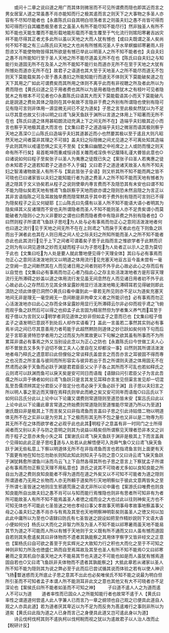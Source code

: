 <!-- { "loadSidebar": true } -->
　　或问十二章之说曰道之用广而其体则微宻而不可见所谓费而隠也即其近而言之男女居室人道之常虽愚不肖亦能知而行之极其逺而言之则天下之大事物之多圣人亦容有不尽知尽能者也【永嘉陈氏曰自其明白坦荡者言之则虽夫妇之愚不肖皆可得而知可得而行自其纎悉极至者言之虽圣人有所不能尽知不能尽行】然非独圣人有所不知不能也天能生覆而不能形载地能形载而不能生覆至于气化流行则隂阳寒暑吉凶灾祥不能尽得其正者尤多此所以虽以天地之大而人犹有憾也【或曰夫既谓之圣人矣尚何不知不能之有三山陈氏曰天地之大也尚有所憾焉况圣人乎水旱螟蝗祁寒暑雨人将怨咨又不能使物物皆得其所欲是有憾已举此以明圣人之所不知不能者也】夫自夫妇之愚不肖所能知行至于圣人天地之所不能尽道盖无所不在也【陈氏曰自夫妇之与知能行处道固无所不在及圣人之所不能知不能行处而道亦无所不在至于天地之大犹有所憾处而道亦无所不在】故君子之语道也其大至于天地圣人之所不能尽而道无不包则天下莫能载矣其小至于愚夫愚妇之所能知能行而道无不体则天下莫能破矣道之在天下其用之广如此可谓费矣而其所用之体则不离乎此而有非视聴之所及者此所以为费而隠也【黄氏曰道之见于用者费也其所以为是用者隐也费犹木之有枝叶可见者隐犹木之有根本不可见者也○永嘉陈氏曰语其大而天下莫能载语其小而天下莫能破凡此是説道之费处其体之隐则在其中矣故不言隐非于费之外别有所谓隐也使别有隐可见有隐可言则非体用一源显微无间已不足为道矣】子思之言至此极矣然犹以为不足以尽其意也故又引诗以明之曰鸢飞戾天鱼跃于渊所以言道之体用上下昭著而无所不在也【陈氏曰道之体用甚昭朗流动充满上下之间无所不在】造端乎夫妇极其近小而言也察乎天地极其逺大而言也【文集曰君子之道造端乎夫妇之微宻而语其极则察乎天地之髙深○三山陈氏曰造端乎夫妇其道甚近而小也然要其极以至于逺且大则凡昭然天地之间者莫非其理之不可揜】盖夫妇之际隠微之间尤见道之不可离处知其造端乎此则其所以戒谨恐惧之实无不至矣【文集曰幽闇之中衽席之上人或防而慢之则天命有所不行矣】易首乾坤而重咸恒诗首关雎而戒淫佚书记厘降礼谨大昬皆此意也○曰诸说如何曰程子至矣张子以圣人为夷惠之徒既已失之【案张子曰圣人若夷惠之徒亦未知君子之道若知君子之道亦不入于偏】又曰君子之道逹诸天故圣人有所不知夫妇之智淆诸物故圣人有所不与【案此皆张子全语】则又析其所不知不能而两之皆不可晓也已曰诸家皆以夫妇之能知能行者为道之费圣人之所不知不能而天地有憾者为道之隠其于文义协矣若从程子之说则使章内専言费而不及隠恐其有未安也曰谓不知不能为隠似矣若天地有憾鸢飞鱼跃察乎天地而欲亦谓之隠则恐未然且隠之为言正以其非言语指陈之可及耳故独举费而隠常黙具乎其中若于费外别有隠而可言则已不得为隠矣程子之云又何疑耶【三山陈氏曰先儒有以圣人所不知不能语大语小者明其为隐矣绎其义反诸理而不安也夫所谓隐者而圣人不知不能则圣人亦不足贵矣谓小而莫能破者为隐则小之为义非要妙之谓也曰费而隐者费中有隐非费之外别有隐者也】○曰然则程子所谓鸢飞鱼跃子思吃为人处与必有事焉而勿正心之意同活泼泼地者何也曰道之流行见于天地之间无所不在在上则鸢之飞而戾于天者此也在下则鱼之跃而出于渊者此也其在人则日用之间人伦之际夫妇之所知所能而圣人之所不知不能者亦此也此其流行见于上下之间者可谓着矣子思于此指而言之惟欲学者于此黙而识之则为有以洞见道体之妙而无疑而程子以为子思吃为人处者正以示人之意为莫切于此也【文集曰吃为人处是要人就此瞥地便见得个天理全体】其曰与必有事焉而勿正心之意同活泼泼地则又以明道之体用流行见充塞天地亘古亘今虽未尝有一毫之空阙一息之间断然其在人而见诸日用之间者则初不外乎此心故必此心之存而后有以自觉也【文集曰必有事焉而勿正心者乃指此心之存主处活泼泼地者方是形容天理流行无所滞碍之妙盖以道之体用流行发见虽无间息然在人而见诸日用者初不外乎此心故必此心之存然后方见其全体呈露妙用显行活泼泼地略无滞碍耳若见得破则即此湏防之顷此体便已洞然○黄氏曰看中庸到此一章若无所见则亦不足以为道矣充塞天地间无非是理无一毫空阙无一息间断是非拘牵文义者之所能识也】必有事焉而勿正心活泼泼地亦曰此心之存而全体呈露妙用显行无所滞碍云尔非必仰而视乎鸢之飞俯而观乎鱼之跃然后可以得之也抑孟子此言固为精宻然但为学者集义养气而耳至于程子借以为言则又以明学者洞见道体之妙非但如孟子之意而已也【文集曰程子借孟子之语发明已意説不到处后人却作实语看了】盖此一言虽若二事然其实则必有事焉半词之间已尽其意善用力者苟能于此超然黙防则道体之妙已跃如矣何待下句而后足于言耶圣贤特恐学者用力之过而反为所累故更以下句解之欲其虽有所事而不为所累耳非谓必有事焉之外又当别设此念以为正心之防也【永嘉陈氏曰今世做工夫人心却不曽放去又多失于迫切不做工夫人心里自在又却都没一事】曰然则其所谓活泼泼地者毋乃释氏之遗意耶曰此但俚俗之常谈释氏盖尝言之而吾亦言之耳彼固不得而専之也况吾之所言虽与彼同而所形容实与彼异若出于吾之所谓则夫道之体用固无不在然鸢而必戾于天鱼而必跃于渊是君君臣臣父父子子各止其所而不可乱也若如释氏之云则鸢可以跃渊而鱼可以戾天矣是安可同日而语哉【语録曰问引君臣父子为言此吾儒之所以异于佛者如何曰鸢飞鱼跃只是言其发见耳释亦言发见但渠言发见却一切混乱至吾儒须辨其定分君臣父子皆定分也鸢必戾于天鱼必跃于渊】且子思以夫妇言之所以明人事之至近而天理在焉释氏则举此而絶之矣又安可同年而语哉○曰吕氏以下如何曰吕氏分此以上论中以下论庸又谓费则常道隠则至道恐皆未安【案吕氏曰此以上论中此以下论庸此章言常道之终始费则常道隐则至道惟能尽常道乃所以为至道】谢氏既曰非是极其上下而言矣又曰非指鸢鱼而言盖曰子思之引此诗姑借二物以明道体无所不在之实非以是为穷其上下之极而形其无所不包之量也又非以是二物専为形其无所不在之体而欲学者之必观乎此也此其明程子之意盖有非一时同门之士所得闻者而又别以夫子与防之意明之则其为说益以精矣但所谓察见天理者恐非本文之训而于程子之意亦未免小失之耳【案谢氏曰鸢飞戾天鱼跃于渊非是极其上下而言盖眞个见得如此此正是子思吃道与人处若从此解悟便可入尧舜气象○又曰鸢飞戾天鱼跃于渊无些私意丄下察以明道体无所不在非指鸢鱼而言也若指鸢鱼言则上面更有天下面更有地在知勿忘勿助长则知此知此则知夫子与防之意○又曰诗云鸢飞戾天鱼跃于渊犹韩愈所谓鱼川泳而鸟云飞上下自然各得其所也子思之意言上下察犹孟子所谓必有事焉而勿正察见天理不用私意也】游氏之说其不可晓者尤多如以良知良能之所自出为道之费则良知良能者不得为道而在道之外矣又以不可知不可能者为道之隠则所谓道者乃无用之长物而人亦无所頼于道矣所引天地明察似于彼此文意两皆失之至于所谓七圣皆迷之地则庄生邪遁荒唐之语尤非所以论中庸也【案游氏曰唯费也则良知良能所自出故夫妇之愚不肖可以与知而能行焉惟隐也则非有思者所可知非有为者所可能故圣人有所不知不能焉盖圣人者徳之成而业之大也过此以往则神矣无方也不可知无体也不可能此七圣皆迷之地也孝经曰事父孝故事天明事母孝故事地察盖事父母之心虽夫妇之愚不肖亦与有焉及其至也天地明察神明彰矣则虽圣人之徳又何以加此此中庸所以为至也○语録曰防氏有七圣皆迷之説设如把至作精妙説则下文语大语小便如何分】杨氏以大而化之非智力所及为圣人不知不能以祁寒暑雨虽天地不能易其节为道之不可能而人所以有憾于天地则于文义既有所不通而又曰人虽有憾而道固自若则其失愈逺矣其曰非体物而不遗者其孰能察之其用体字察字又皆非经文之正意也【案杨氏曰自可欲之善至于充实辉光之大致知力行之积也大而化之至于不可知之神则非知力所及也徳盛仁熟而自至焉耳故及其至也圣人有所不知不能焉○又曰祁寒暑雨之变其机自尔虽天地之大不能易其节也夫道之不可能也如是而人虽犹有憾焉道固自若也○又曰鸢飞鱼跃非夫体物而不遗者其孰能察之】大抵此章若从诸家以圣人所不知不能为隠则其为说之弊必至于此而后已尝试循其说而体验之若有以使人神识飞扬瞀迷惑而无所底止子思之意其不出此也必矣唯侯氏不知不能之说最为明白但所引圣而不可知者孟子本谓人所不能测耳非此文之意也其他又有大不可晓者亦不足深论也【案侯氏曰所不能者如圣而不可知之神】
　　子曰道不逺人人之为道而逺人不可以为道
　　道者率性而已固众人之所能知能行者也故常不逺于人【黄氏曰率性之谓道道何尝逺人此人字兼人已而言乃一章之纲领也自己观之已便具此道自人观之人亦具此道】若为道者厌其卑近以为不足为而反务为髙逺难行之事则非所以为道矣【黄氏曰此指为道之人已身而言己之身便具此道又岂可逺此身以为道】
　　诗云伐柯伐柯其则不逺执柯以伐柯睨而视之犹以为逺故君子以人治人改而止【睨研计反】
